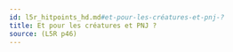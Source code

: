 ```yaml
---
id: l5r_hitpoints_hd.md#et-pour-les-créatures-et-pnj-?
title: Et pour les créatures et PNJ ?
source: (L5R p46)
---
```


